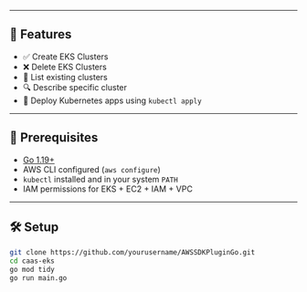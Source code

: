 
---

## 🚀 Features

- ✅ Create EKS Clusters  
- ❌ Delete EKS Clusters  
- 🔁 List existing clusters  
- 🔍 Describe specific cluster  
- 🚀 Deploy Kubernetes apps using `kubectl apply`

---

## 🔧 Prerequisites

- [Go 1.19+](https://golang.org/doc/install)
- AWS CLI configured (`aws configure`)
- `kubectl` installed and in your system `PATH`
- IAM permissions for EKS + EC2 + IAM + VPC

---

## 🛠️ Setup

```bash
git clone https://github.com/yourusername/AWSSDKPluginGo.git
cd caas-eks
go mod tidy
go run main.go

